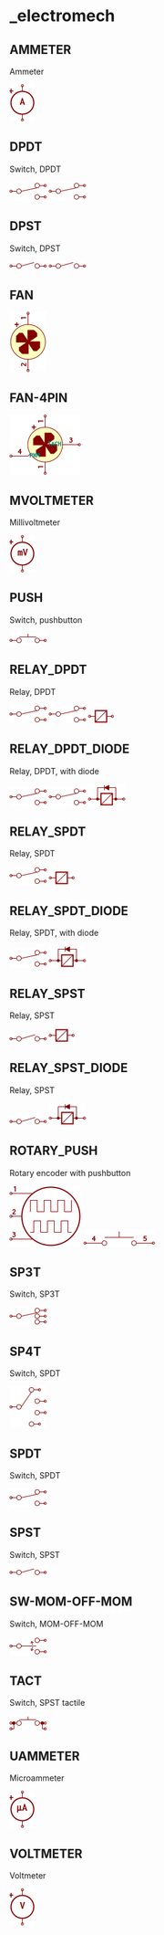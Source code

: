 # _electromech

## AMMETER
Ammeter

![AMMETER__1__1](/images/_electromech__AMMETER__1__1.png?raw=true) 
## DPDT
Switch, DPDT

![DPDT__1__1](/images/_electromech__DPDT__1__1.png?raw=true) ![DPDT__2__1](/images/_electromech__DPDT__2__1.png?raw=true) 
## DPST
Switch, DPST

![DPST__1__1](/images/_electromech__DPST__1__1.png?raw=true) ![DPST__2__1](/images/_electromech__DPST__2__1.png?raw=true) 
## FAN
![FAN__1__1](/images/_electromech__FAN__1__1.png?raw=true) 
## FAN-4PIN
![FAN-4PIN__1__1](/images/_electromech__FAN-4PIN__1__1.png?raw=true) 
## MVOLTMETER
Millivoltmeter

![MVOLTMETER__1__1](/images/_electromech__MVOLTMETER__1__1.png?raw=true) 
## PUSH
Switch, pushbutton

![PUSH__1__1](/images/_electromech__PUSH__1__1.png?raw=true) 
## RELAY_DPDT
Relay, DPDT

![RELAY_DPDT__1__1](/images/_electromech__RELAY_DPDT__1__1.png?raw=true) ![RELAY_DPDT__2__1](/images/_electromech__RELAY_DPDT__2__1.png?raw=true) ![RELAY_DPDT__3__1](/images/_electromech__RELAY_DPDT__3__1.png?raw=true) 
## RELAY_DPDT_DIODE
Relay, DPDT, with diode

![RELAY_DPDT_DIODE__1__1](/images/_electromech__RELAY_DPDT_DIODE__1__1.png?raw=true) ![RELAY_DPDT_DIODE__2__1](/images/_electromech__RELAY_DPDT_DIODE__2__1.png?raw=true) ![RELAY_DPDT_DIODE__3__1](/images/_electromech__RELAY_DPDT_DIODE__3__1.png?raw=true) 
## RELAY_SPDT
Relay, SPDT

![RELAY_SPDT__1__1](/images/_electromech__RELAY_SPDT__1__1.png?raw=true) ![RELAY_SPDT__2__1](/images/_electromech__RELAY_SPDT__2__1.png?raw=true) 
## RELAY_SPDT_DIODE
Relay, SPDT, with diode

![RELAY_SPDT_DIODE__1__1](/images/_electromech__RELAY_SPDT_DIODE__1__1.png?raw=true) ![RELAY_SPDT_DIODE__2__1](/images/_electromech__RELAY_SPDT_DIODE__2__1.png?raw=true) 
## RELAY_SPST
Relay, SPST

![RELAY_SPST__1__1](/images/_electromech__RELAY_SPST__1__1.png?raw=true) ![RELAY_SPST__2__1](/images/_electromech__RELAY_SPST__2__1.png?raw=true) 
## RELAY_SPST_DIODE
Relay, SPST

![RELAY_SPST_DIODE__1__1](/images/_electromech__RELAY_SPST_DIODE__1__1.png?raw=true) ![RELAY_SPST_DIODE__2__1](/images/_electromech__RELAY_SPST_DIODE__2__1.png?raw=true) 
## ROTARY_PUSH
Rotary encoder with pushbutton

![ROTARY_PUSH__1__1](/images/_electromech__ROTARY_PUSH__1__1.png?raw=true) ![ROTARY_PUSH__2__1](/images/_electromech__ROTARY_PUSH__2__1.png?raw=true) 
## SP3T
Switch, SP3T

![SP3T__1__1](/images/_electromech__SP3T__1__1.png?raw=true) 
## SP4T
Switch, SPDT

![SP4T__1__1](/images/_electromech__SP4T__1__1.png?raw=true) 
## SPDT
Switch, SPDT

![SPDT__1__1](/images/_electromech__SPDT__1__1.png?raw=true) 
## SPST
Switch, SPST

![SPST__1__1](/images/_electromech__SPST__1__1.png?raw=true) 
## SW-MOM-OFF-MOM
Switch, MOM-OFF-MOM

![SW-MOM-OFF-MOM__1__1](/images/_electromech__SW-MOM-OFF-MOM__1__1.png?raw=true) 
## TACT
Switch, SPST tactile

![TACT__1__1](/images/_electromech__TACT__1__1.png?raw=true) 
## UAMMETER
Microammeter

![UAMMETER__1__1](/images/_electromech__UAMMETER__1__1.png?raw=true) 
## VOLTMETER
Voltmeter

![VOLTMETER__1__1](/images/_electromech__VOLTMETER__1__1.png?raw=true) 

